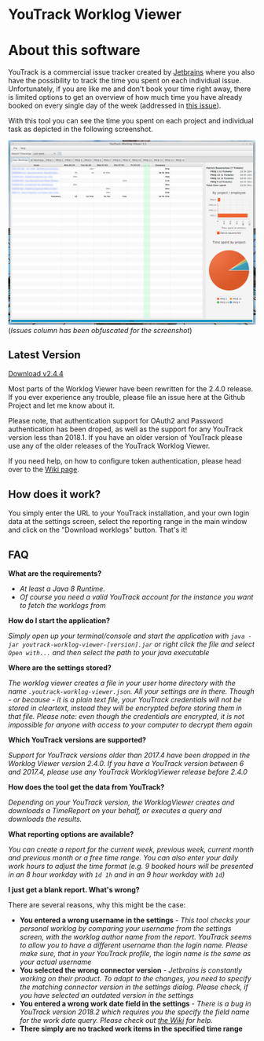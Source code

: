 YouTrack Worklog Viewer
=======================

# About this software
YouTrack is a commercial issue tracker created by [Jetbrains](https://www.jetbrains.com/youtrack/) where you also have the possibility to track the time you spent on each individual issue. Unfortunately, if you are like me and don't book your time right away, there is limited options to get an overview of how much time you have already booked on every single day of the week (addressed in [this issue](https://youtrack.jetbrains.com/issue/JT-29224)).

With this tool you can see the time you spent on each project and individual task as depicted in the following screenshot.

![Screenshot of the report](https://raw.githubusercontent.com/pbauerochse/youtrack-worklog-viewer/master/screenshot.png) (*Issues column has been obfuscated for the screenshot*)

## Latest Version

[Download v2.4.4](https://github.com/pbauerochse/youtrack-worklog-viewer/releases/tag/2.4.4)

Most parts of the Worklog Viewer have been rewritten for the 2.4.0 release. If you ever experience any trouble, please file an issue here at the Github Project and let me know about it.

Please note, that authentication support for OAuth2 and Password authentication has been droped, as well
as the support for any YouTrack version less than 2018.1. If you have an older version of YouTrack please use
any of the older releases of the YouTrack Worklog Viewer.

If you need help, on how to configure token authentication, please head over to the [Wiki page](https://github.com/pbauerochse/youtrack-worklog-viewer/wiki/Authentication-with-YouTrack).

## How does it work?
You simply enter the URL to your YouTrack installation, and your own login data at the settings screen, select the reporting range in the main window and click on the "Download worklogs" button. That's it!

## FAQ

**What are the requirements?**

* *At least a Java 8 Runtime.*
* *Of course you need a valid YouTrack account for the instance you want to fetch the worklogs from*

**How do I start the application?**

*Simply open up your terminal/console and start the application with `java -jar youtrack-worklog-viewer-[version].jar` or right click the file and select `Open with...` and then select the path to your java executable*

**Where are the settings stored?**

*The worklog viewer creates a file in your user home directory with the name `.youtrack-worklog-viewer.json`. All your settings are in there. Though - or because - it is a plain text file, your YouTrack credentials will not be stored in cleartext, instead they will be encrypted before storing them in that file. Please note: even though the credentials are encrypted, it is not impossible for anyone with access to your computer to decrypt them again*

**Which YouTrack versions are supported?**

*Support for YouTrack versions older than 2017.4 have been dropped in the Worklog Viewer version 2.4.0. If you have a YouTrack version between 6 and 2017.4, please use any YouTrack WorklogViewer release before 2.4.0*

**How does the tool get the data from YouTrack?**

*Depending on your YouTrack version, the WorklogViewer creates and downloads a TimeReport on your behalf, or executes a query and downloads the results.*

**What reporting options are available?**

*You can create a report for the current week, previous week, current month and previous month or a free time range. You can also enter your daily work hours to adjust the time format (e.g. 9 booked hours will be presented in an 8 hour workday with `1d 1h` and in an 9 hour workday with `1d`)*  

**I just get a blank report. What's wrong?**

There are several reasons, why this might be the case:

* **You entered a wrong username in the settings** - *This tool checks your personal worklog by comparing your username from the settings screen, with the worklog author name from the report. YouTrack seems to allow you to have a different username than the login name. Please make sure, that in your YouTrack profile, the login name is the same as your actual username*
* **You selected the wrong connector version** - *Jetbrains is constantly working on their product. To adapt to the changes, you need to specify the matching connector version in the settings dialog. Please check, if you have selected an outdated version in the settings*
* **You entered a wrong work date field in the settings** - *There is a bug in YouTrack version 2018.2 which requires you the specify the field name for the work date query. Please check out [the Wiki](https://github.com/pbauerochse/youtrack-worklog-viewer/wiki/Work-Date-Field-Help) for help.*
* **There simply are no tracked work items in the specified time range**
